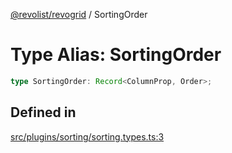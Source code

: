 [@revolist/revogrid](README.md) / SortingOrder

# Type Alias: SortingOrder

```ts
type SortingOrder: Record<ColumnProp, Order>;
```

## Defined in

[src/plugins/sorting/sorting.types.ts:3](https://github.com/revolist/revogrid/blob/a05de3c33a7ba2a618c9fb3780f2f2c0197bcd28/src/plugins/sorting/sorting.types.ts#L3)
